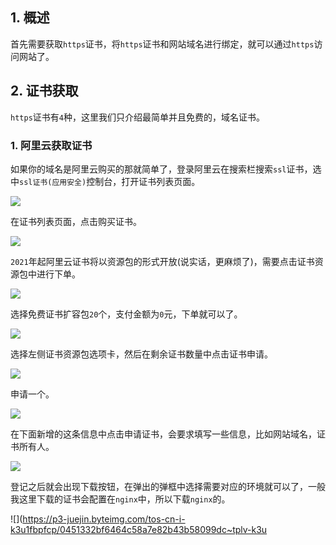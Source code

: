 ## 1. 概述

首先需要获取```https```证书，将```https```证书和网站域名进行绑定，就可以通过```https```访问网站了。

## 2. 证书获取

```https```证书有```4```种，这里我们只介绍最简单并且免费的，域名证书。

### 1. 阿里云获取证书

如果你的域名是阿里云购买的那就简单了，登录阿里云在搜索栏搜索```ssl```证书，选中```ssl证书(应用安全)```控制台，打开证书列表页面。

![](https://p1-juejin.byteimg.com/tos-cn-i-k3u1fbpfcp/149defed903b4ad89fc07efc4ef903ef~tplv-k3u1fbpfcp-watermark.image)

在证书列表页面，点击购买证书。

![](https://p9-juejin.byteimg.com/tos-cn-i-k3u1fbpfcp/997cb9e6bacb4f83893a75f67951fc06~tplv-k3u1fbpfcp-watermark.image)

```2021```年起阿里云证书将以资源包的形式开放(说实话，更麻烦了)，需要点击证书资源包中进行下单。

![](https://p9-juejin.byteimg.com/tos-cn-i-k3u1fbpfcp/6c0a2d5f3126403e98dfb2ee7771e941~tplv-k3u1fbpfcp-watermark.image)

选择免费证书扩容包```20```个，支付金额为```0```元，下单就可以了。

![](https://p1-juejin.byteimg.com/tos-cn-i-k3u1fbpfcp/ba8c3fef89e74afb82a0aa6bf35b3df4~tplv-k3u1fbpfcp-watermark.image)

选择左侧证书资源包选项卡，然后在剩余证书数量中点击证书申请。

![](https://p3-juejin.byteimg.com/tos-cn-i-k3u1fbpfcp/9902af04a289479499707a1b12078862~tplv-k3u1fbpfcp-watermark.image)

申请一个。

![](https://p9-juejin.byteimg.com/tos-cn-i-k3u1fbpfcp/dc62a793527341c2817d55f23d2a061f~tplv-k3u1fbpfcp-watermark.image)

在下面新增的这条信息中点击申请证书，会要求填写一些信息，比如网站域名，证书所有人。

![](https://p6-juejin.byteimg.com/tos-cn-i-k3u1fbpfcp/6c98e490fa8e4108bda758f08b484ae7~tplv-k3u1fbpfcp-watermark.image)

登记之后就会出现下载按钮，在弹出的弹框中选择需要对应的环境就可以了，一般我这里下载的证书会配置在```nginx```中，所以下载```nginx```的。

![](https://p3-juejin.byteimg.com/tos-cn-i-k3u1fbpfcp/0451332bf6464c58a7e82b43b58099dc~tplv-k3u